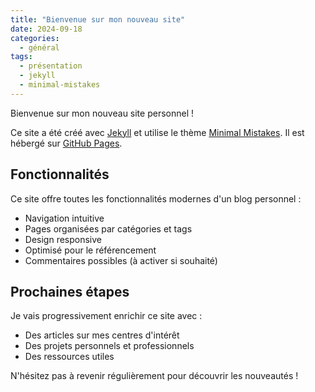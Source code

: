 ```yaml
---
title: "Bienvenue sur mon nouveau site"
date: 2024-09-18
categories:
  - général
tags:
  - présentation
  - jekyll
  - minimal-mistakes
---
```


Bienvenue sur mon nouveau site personnel ! 

Ce site a été créé avec [Jekyll](https://jekyllrb.com/) et utilise le thème [Minimal Mistakes](https://mmistakes.github.io/minimal-mistakes/). Il est hébergé sur [GitHub Pages](https://pages.github.com/).

## Fonctionnalités

Ce site offre toutes les fonctionnalités modernes d'un blog personnel :

- Navigation intuitive
- Pages organisées par catégories et tags
- Design responsive
- Optimisé pour le référencement
- Commentaires possibles (à activer si souhaité)

## Prochaines étapes

Je vais progressivement enrichir ce site avec :

- Des articles sur mes centres d'intérêt
- Des projets personnels et professionnels
- Des ressources utiles

N'hésitez pas à revenir régulièrement pour découvrir les nouveautés !